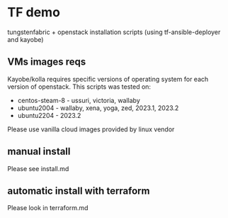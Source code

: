 # TF demo

tungstenfabric + openstack installation scripts (using tf-ansible-deployer and kayobe)

## VMs images reqs

Kayobe/kolla requires specific versions of operating system for each version of openstack. This scripts was tested on:

  - centos-steam-8 - ussuri, victoria, wallaby
  - ubuntu2004 - wallaby, xena, yoga, zed, 2023.1, 2023.2
  - ubuntu2204 - 2023.2

Please use vanilla cloud images provided by linux vendor

## manual install

Please see install.md

## automatic install with terraform

Please look in terraform.md
